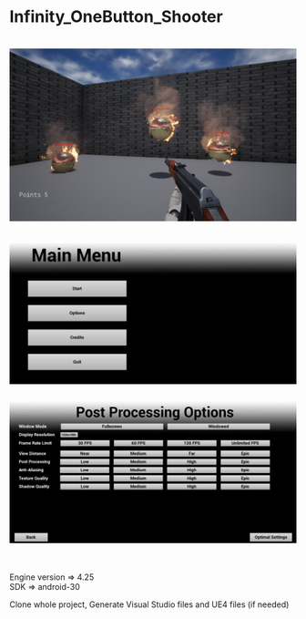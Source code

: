# Infinity_OneButton_Shooter

<div align="center">
	<h1>
		<img src="gameplay_view.png">
	</h1>
	<h2>
		<img src="menu_view.png">
	</h1>
	<h3>
		<img src="menu_post_processing_view.png">
	</h1>
</div>
<br>

Engine version => 4.25 <br>
SDK => android-30

Clone whole project, Generate Visual Studio files and UE4 files (if needed)